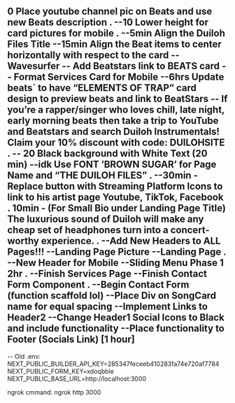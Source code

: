 0 Place youtube channel pic on Beats and use new Beats description
.
--10 Lower height for card pictures for mobile
.
--5min Align the Duiloh Files Title
--15min Align the Beat items to center horizontally with respect to the card
-- Wavesurfer
-- Add Beatstars link to BEATS card
-- Format Services Card for Mobile
--6hrs Update beats` to have “ELEMENTS OF TRAP” card design to preview beats and link to BeatStars
-- If you’re a rapper/singer who loves chill, late night, early morning beats then take a trip to YouTube and Beatstars and search Duiloh Instrumentals! Claim your 10% discount with code: DUILOHSITE
.
-- 20 Black background with White Text (20 min)
--idk Use FONT ’BROWN SUGAR’ for Page Name and “THE DUILOH FILES”
.
--30min - Replace button with Streaming Platform Icons to link to his artist page
Youtube, TikTok, Facebook
.
10min - (For Small Bio under Landing Page Title) The luxurious sound of Duiloh will make any cheap set of headphones turn into a concert-worthy experience.
.
--Add New Headers to ALL Pages!!!
--Landing Page Picture
--Landing Page
.
--New Header for Mobile
--Sliding Menu Phase 1
2hr
.
--Finish Services Page
--Finish Contact Form Component
.
--Begin Contact Form (function scaffold lol)
--Place Div on SongCard name for equal spacing
--Implement Links to Header2
--Change Header1 Social Icons to Black and include functionality
--Place functionality to Footer (Socials Link)
[1 hour]
--
--
Old .env:
NEXT_PUBLIC_BUILDER_API_KEY=285347feceeb410283fa74e720af7784
NEXT_PUBLIC_FORM_KEY=xdoqbble
NEXT_PUBLIC_BASE_URL=http://localhost:3000

ngrok cmmand:
ngrok http 3000
